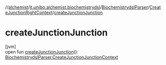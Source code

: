 //[alchemist](../../../../index.md)/[it.unibo.alchemist.biochemistrydsl](../../index.md)/[BiochemistrydslParser](../index.md)/[CreateJunctionRightContext](index.md)/[createJunctionJunction](create-junction-junction.md)

# createJunctionJunction

[jvm]\
open fun [createJunctionJunction](create-junction-junction.md)(): [BiochemistrydslParser.CreateJunctionJunctionContext](../-create-junction-junction-context/index.md)
